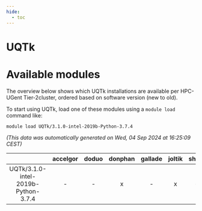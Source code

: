 ```yaml
---
hide:
  - toc
---
```


UQTk
====

# Available modules


The overview below shows which UQTk installations are available per HPC-UGent Tier-2cluster, ordered based on software version (new to old).

To start using UQTk, load one of these modules using a `module load` command like:

```shell
module load UQTk/3.1.0-intel-2019b-Python-3.7.4
```

*(This data was automatically generated on Wed, 04 Sep 2024 at 16:25:09 CEST)*  

| |accelgor|doduo|donphan|gallade|joltik|shinx|skitty|
| :---: | :---: | :---: | :---: | :---: | :---: | :---: | :---: |
|UQTk/3.1.0-intel-2019b-Python-3.7.4|-|-|x|-|x|-|x|
